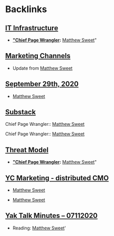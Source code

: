
# Backlinks
## [IT Infrastructure](<IT Infrastructure.md>)
- **["Chief Page Wrangler](<"Chief Page Wrangler.md>):** [Matthew Sweet](<Matthew Sweet.md>)"

## [Marketing Channels](<Marketing Channels.md>)
- Update from [Matthew Sweet](<Matthew Sweet.md>)

## [September 29th, 2020](<September 29th, 2020.md>)
- [Matthew Sweet](<Matthew Sweet.md>)

## [Substack](<Substack.md>)
Chief Page Wrangler:: [Matthew Sweet](<Matthew Sweet.md>)

Chief Page Wrangler:: [Matthew Sweet](<Matthew Sweet.md>)

## [Threat Model](<Threat Model.md>)
- **["Chief Page Wrangler](<"Chief Page Wrangler.md>):** [Matthew Sweet](<Matthew Sweet.md>)"

## [YC Marketing - distributed CMO](<YC Marketing - distributed CMO.md>)
- [Matthew Sweet](<Matthew Sweet.md>)

- [Matthew Sweet](<Matthew Sweet.md>)

## [Yak Talk Minutes – 07112020](<Yak Talk Minutes – 07112020.md>)
- Reading: [Matthew Sweet](<Matthew Sweet.md>)'

